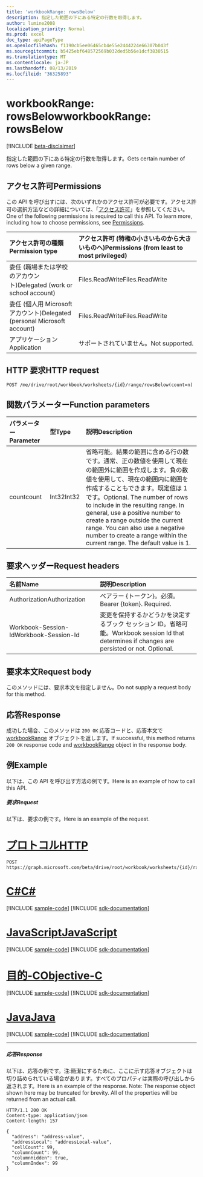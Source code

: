 ```yaml
---
title: 'workbookRange: rowsBelow'
description: 指定した範囲の下にある特定の行数を取得します。
author: lumine2008
localization_priority: Normal
ms.prod: excel
doc_type: apiPageType
ms.openlocfilehash: f1190cb5ee06465cb4e55e2444224e66307b043f
ms.sourcegitcommit: b5425ebf648572569b032ded5b56e1dcf3830515
ms.translationtype: MT
ms.contentlocale: ja-JP
ms.lasthandoff: 08/13/2019
ms.locfileid: "36325893"
---
```

# <a name="workbookrange-rowsbelow"></a><span data-ttu-id="688c3-103">workbookRange: rowsBelow</span><span class="sxs-lookup"><span data-stu-id="688c3-103">workbookRange: rowsBelow</span></span>

[!INCLUDE [beta-disclaimer](../../includes/beta-disclaimer.md)]

<span data-ttu-id="688c3-104">指定した範囲の下にある特定の行数を取得します。</span><span class="sxs-lookup"><span data-stu-id="688c3-104">Gets certain number of rows below a given range.</span></span>

## <a name="permissions"></a><span data-ttu-id="688c3-105">アクセス許可</span><span class="sxs-lookup"><span data-stu-id="688c3-105">Permissions</span></span>
<span data-ttu-id="688c3-p101">この API を呼び出すには、次のいずれかのアクセス許可が必要です。アクセス許可の選択方法などの詳細については、「[アクセス許可](/graph/permissions-reference)」を参照してください。</span><span class="sxs-lookup"><span data-stu-id="688c3-p101">One of the following permissions is required to call this API. To learn more, including how to choose permissions, see [Permissions](/graph/permissions-reference).</span></span>

|<span data-ttu-id="688c3-108">アクセス許可の種類</span><span class="sxs-lookup"><span data-stu-id="688c3-108">Permission type</span></span>      | <span data-ttu-id="688c3-109">アクセス許可 (特権の小さいものから大きいものへ)</span><span class="sxs-lookup"><span data-stu-id="688c3-109">Permissions (from least to most privileged)</span></span>              |
|:--------------------|:---------------------------------------------------------|
|<span data-ttu-id="688c3-110">委任 (職場または学校のアカウント)</span><span class="sxs-lookup"><span data-stu-id="688c3-110">Delegated (work or school account)</span></span> | <span data-ttu-id="688c3-111">Files.ReadWrite</span><span class="sxs-lookup"><span data-stu-id="688c3-111">Files.ReadWrite</span></span>    |
|<span data-ttu-id="688c3-112">委任 (個人用 Microsoft アカウント)</span><span class="sxs-lookup"><span data-stu-id="688c3-112">Delegated (personal Microsoft account)</span></span> | <span data-ttu-id="688c3-113">Files.ReadWrite</span><span class="sxs-lookup"><span data-stu-id="688c3-113">Files.ReadWrite</span></span>    |
|<span data-ttu-id="688c3-114">アプリケーション</span><span class="sxs-lookup"><span data-stu-id="688c3-114">Application</span></span> | <span data-ttu-id="688c3-115">サポートされていません。</span><span class="sxs-lookup"><span data-stu-id="688c3-115">Not supported.</span></span> |

## <a name="http-request"></a><span data-ttu-id="688c3-116">HTTP 要求</span><span class="sxs-lookup"><span data-stu-id="688c3-116">HTTP request</span></span>
<!-- { "blockType": "ignored" } -->
```http
POST /me/drive/root/workbook/worksheets/{id}/range/rowsBelow(count=n)

```

## <a name="function-parameters"></a><span data-ttu-id="688c3-117">関数パラメーター</span><span class="sxs-lookup"><span data-stu-id="688c3-117">Function parameters</span></span>

| <span data-ttu-id="688c3-118">パラメーター</span><span class="sxs-lookup"><span data-stu-id="688c3-118">Parameter</span></span>    | <span data-ttu-id="688c3-119">型</span><span class="sxs-lookup"><span data-stu-id="688c3-119">Type</span></span>   |<span data-ttu-id="688c3-120">説明</span><span class="sxs-lookup"><span data-stu-id="688c3-120">Description</span></span>|
|:---------------|:--------|:----------|
|<span data-ttu-id="688c3-121">count</span><span class="sxs-lookup"><span data-stu-id="688c3-121">count</span></span>|<span data-ttu-id="688c3-122">Int32</span><span class="sxs-lookup"><span data-stu-id="688c3-122">Int32</span></span>|<span data-ttu-id="688c3-p102">省略可能。結果の範囲に含める行の数です。通常、正の数値を使用して現在の範囲外に範囲を作成します。負の数値を使用して、現在の範囲内に範囲を作成することもできます。既定値は 1 です。</span><span class="sxs-lookup"><span data-stu-id="688c3-p102">Optional. The number of rows to include in the resulting range. In general, use a positive number to create a range outside the current range. You can also use a negative number to create a range within the current range. The default value is 1.</span></span>|

## <a name="request-headers"></a><span data-ttu-id="688c3-128">要求ヘッダー</span><span class="sxs-lookup"><span data-stu-id="688c3-128">Request headers</span></span>
| <span data-ttu-id="688c3-129">名前</span><span class="sxs-lookup"><span data-stu-id="688c3-129">Name</span></span>       | <span data-ttu-id="688c3-130">説明</span><span class="sxs-lookup"><span data-stu-id="688c3-130">Description</span></span>|
|:---------------|:----------|
| <span data-ttu-id="688c3-131">Authorization</span><span class="sxs-lookup"><span data-stu-id="688c3-131">Authorization</span></span>  | <span data-ttu-id="688c3-p103">ベアラー {トークン}。必須。</span><span class="sxs-lookup"><span data-stu-id="688c3-p103">Bearer {token}. Required.</span></span> |
| <span data-ttu-id="688c3-134">Workbook-Session-Id</span><span class="sxs-lookup"><span data-stu-id="688c3-134">Workbook-Session-Id</span></span>  | <span data-ttu-id="688c3-p104">変更を保持するかどうかを決定するブック セッション ID。省略可能。</span><span class="sxs-lookup"><span data-stu-id="688c3-p104">Workbook session Id that determines if changes are persisted or not. Optional.</span></span>|

## <a name="request-body"></a><span data-ttu-id="688c3-137">要求本文</span><span class="sxs-lookup"><span data-stu-id="688c3-137">Request body</span></span>
<span data-ttu-id="688c3-138">このメソッドには、要求本文を指定しません。</span><span class="sxs-lookup"><span data-stu-id="688c3-138">Do not supply a request body for this method.</span></span>

## <a name="response"></a><span data-ttu-id="688c3-139">応答</span><span class="sxs-lookup"><span data-stu-id="688c3-139">Response</span></span>

<span data-ttu-id="688c3-140">成功した場合、このメソッドは `200 OK` 応答コードと、応答本文で [workbookRange](../resources/workbookrange.md) オブジェクトを返します。</span><span class="sxs-lookup"><span data-stu-id="688c3-140">If successful, this method returns `200 OK` response code and [workbookRange](../resources/workbookrange.md) object in the response body.</span></span>

## <a name="example"></a><span data-ttu-id="688c3-141">例</span><span class="sxs-lookup"><span data-stu-id="688c3-141">Example</span></span>
<span data-ttu-id="688c3-142">以下は、この API を呼び出す方法の例です。</span><span class="sxs-lookup"><span data-stu-id="688c3-142">Here is an example of how to call this API.</span></span>
##### <a name="request"></a><span data-ttu-id="688c3-143">要求</span><span class="sxs-lookup"><span data-stu-id="688c3-143">Request</span></span>
<span data-ttu-id="688c3-144">以下は、要求の例です。</span><span class="sxs-lookup"><span data-stu-id="688c3-144">Here is an example of the request.</span></span>

# <a name="httptabhttp"></a>[<span data-ttu-id="688c3-145">プロトコル</span><span class="sxs-lookup"><span data-stu-id="688c3-145">HTTP</span></span>](#tab/http)
<!-- {
  "blockType": "request",
  "name": "workbookrange_rowsBelow"
}-->
```http
POST https://graph.microsoft.com/beta/drive/root/workbook/worksheets/{id}/range/rowsBelow(count=2)
```
# <a name="ctabcsharp"></a>[<span data-ttu-id="688c3-146">C#</span><span class="sxs-lookup"><span data-stu-id="688c3-146">C#</span></span>](#tab/csharp)
[!INCLUDE [sample-code](../includes/snippets/csharp/workbookrange-rowsbelow-csharp-snippets.md)]
[!INCLUDE [sdk-documentation](../includes/snippets/snippets-sdk-documentation-link.md)]

# <a name="javascripttabjavascript"></a>[<span data-ttu-id="688c3-147">JavaScript</span><span class="sxs-lookup"><span data-stu-id="688c3-147">JavaScript</span></span>](#tab/javascript)
[!INCLUDE [sample-code](../includes/snippets/javascript/workbookrange-rowsbelow-javascript-snippets.md)]
[!INCLUDE [sdk-documentation](../includes/snippets/snippets-sdk-documentation-link.md)]

# <a name="objective-ctabobjc"></a>[<span data-ttu-id="688c3-148">目的-C</span><span class="sxs-lookup"><span data-stu-id="688c3-148">Objective-C</span></span>](#tab/objc)
[!INCLUDE [sample-code](../includes/snippets/objc/workbookrange-rowsbelow-objc-snippets.md)]
[!INCLUDE [sdk-documentation](../includes/snippets/snippets-sdk-documentation-link.md)]

# <a name="javatabjava"></a>[<span data-ttu-id="688c3-149">Java</span><span class="sxs-lookup"><span data-stu-id="688c3-149">Java</span></span>](#tab/java)
[!INCLUDE [sample-code](../includes/snippets/java/workbookrange-rowsbelow-java-snippets.md)]
[!INCLUDE [sdk-documentation](../includes/snippets/snippets-sdk-documentation-link.md)]

---


##### <a name="response"></a><span data-ttu-id="688c3-150">応答</span><span class="sxs-lookup"><span data-stu-id="688c3-150">Response</span></span>
<span data-ttu-id="688c3-p105">以下は、応答の例です。注:簡潔にするために、ここに示す応答オブジェクトは切り詰められている場合があります。すべてのプロパティは実際の呼び出しから返されます。</span><span class="sxs-lookup"><span data-stu-id="688c3-p105">Here is an example of the response. Note: The response object shown here may be truncated for brevity. All of the properties will be returned from an actual call.</span></span>
<!-- {
  "blockType": "response",
  "truncated": true,
  "@odata.type": "microsoft.graph.workbookRange"
} -->
```http
HTTP/1.1 200 OK
Content-type: application/json
Content-length: 157

{
  "address": "address-value",
  "addressLocal": "addressLocal-value",
  "cellCount": 99,
  "columnCount": 99,
  "columnHidden": true,
  "columnIndex": 99
}
```
<!-- uuid: 8fcb5dbc-d5aa-4681-8e31-b001d5168d79 
2015-10-25 14:57:30 UTC -->
<!-- {
  "type": "#page.annotation",
  "description": "Example",
  "keywords": "",
  "section": "documentation",
  "tocPath": "",
  "suppressions": [
  ]
}-->
